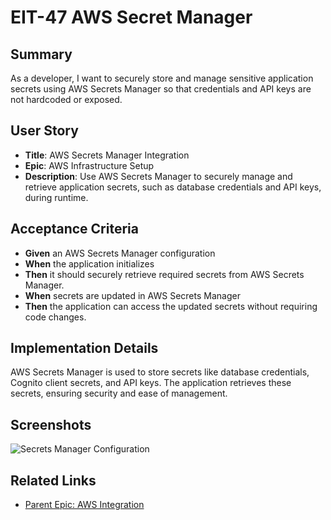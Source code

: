 # EIT-47 AWS Secret Manager

## Summary
As a developer, I want to securely store and manage sensitive application secrets using AWS Secrets Manager so that credentials and API keys are not hardcoded or exposed.

## User Story
- **Title**: AWS Secrets Manager Integration  
- **Epic**: AWS Infrastructure Setup  
- **Description**: Use AWS Secrets Manager to securely manage and retrieve application secrets, such as database credentials and API keys, during runtime.

## Acceptance Criteria
- **Given** an AWS Secrets Manager configuration  
- **When** the application initializes  
- **Then** it should securely retrieve required secrets from AWS Secrets Manager.  
- **When** secrets are updated in AWS Secrets Manager  
- **Then** the application can access the updated secrets without requiring code changes.

## Implementation Details
AWS Secrets Manager is used to store secrets like database credentials, Cognito client secrets, and API keys. The application retrieves these secrets, ensuring security and ease of management.

## Screenshots
![Secrets Manager Configuration](./screenshots/secrets-manager-configuration.png)

## Related Links
- [Parent Epic: AWS Integration](../README.md)
